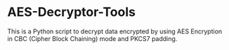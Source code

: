 # AES-Decryptor-Tools
This is a Python script to decrypt data encrypted by using AES Encryption in CBC (Cipher Block Chaining) mode and PKCS7 padding.

